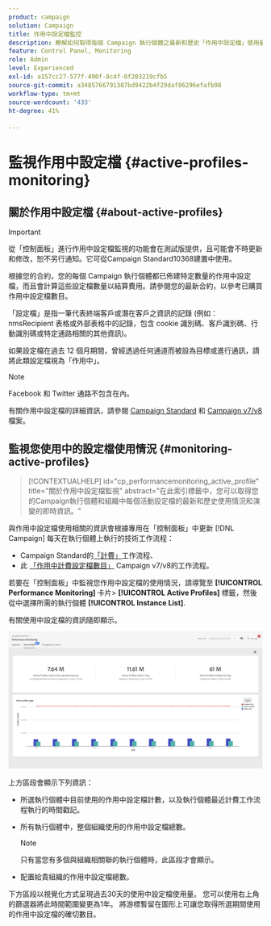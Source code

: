 ```yaml
---
product: campaign
solution: Campaign
title: 作用中設定檔監控
description: 瞭解如何取得每個 Campaign 執行個體之最新和歷史「作用中設定檔」使用量和演化的即時資訊。
feature: Control Panel, Monitoring
role: Admin
level: Experienced
exl-id: a157cc27-577f-490f-8c4f-0f203219cfb5
source-git-commit: a3485766791387bd9422b4f29daf86296efafb98
workflow-type: tm+mt
source-wordcount: '433'
ht-degree: 41%

---
```


# 監視作用中設定檔 {#active-profiles-monitoring}

## 關於作用中設定檔 {#about-active-profiles}

>[!IMPORTANT]
>
>從「控制面板」進行作用中設定檔監視的功能會在測試版提供，且可能會不時更新和修改，恕不另行通知。它可從Campaign Standard10368建置中使用。

根據您的合約，您的每個 Campaign 執行個體都已佈建特定數量的作用中設定檔，而且會計算這些設定檔數量以結算費用。請參閱您的最新合約，以參考已購買作用中設定檔數目。

「設定檔」是指一筆代表終端客戶或潛在客戶之資訊的記錄 (例如：nmsRecipient 表格或外部表格中的記錄，包含 cookie 識別碼、客戶識別碼、行動識別碼或特定通路相關的其他資訊)。

如果設定檔在過去 12 個月期間，曾經透過任何通道而被設為目標或進行通訊，請將此類設定檔視為「作用中」。

>[!NOTE]
>
>Facebook 和 Twitter 通路不包含在內。

有關作用中設定檔的詳細資訊，請參閱 [Campaign Standard](https://experienceleague.adobe.com/docs/campaign-standard/using/profiles-and-audiences/managing-profiles/active-profiles.html) 和 [Campaign v7/v8](https://experienceleague.adobe.com/docs/campaign-classic/using/getting-started/profile-management/about-profiles.html#active-profiles) 檔案。

## 監視您使用中的設定檔使用情況 {#monitoring-active-profiles}

>[!CONTEXTUALHELP]
>id="cp_performancemonitoring_active_profile"
>title="關於作用中設定檔監視"
>abstract="在此索引標籤中，您可以取得您的Campaign執行個體和組織中每個活動設定檔的最新和歷史使用情況和演變的即時資訊。"

與作用中設定檔使用相關的資訊會根據專用在「控制面板」中更新 [!DNL Campaign] 每天在執行個體上執行的技術工作流程：
* Campaign Standard的[「計費」](https://experienceleague.adobe.com/docs/campaign-standard/using/administrating/application-settings/technical-workflows.html?lang=zh-Hant)工作流程、
* 此 [「作用中計費設定檔數目」](https://experienceleague.adobe.com/docs/campaign-classic/using/automating-with-workflows/advanced-management/about-technical-workflows.html?lang=zh-Hant) Campaign v7/v8的工作流程。


若要在「控制面板」中監視您作用中設定檔的使用情況，請導覽至 **[!UICONTROL Performance Monitoring]** 卡片> **[!UICONTROL Active Profiles]** 標籤，然後從中選擇所需的執行個體 **[!UICONTROL Instance List]**.

有關使用中設定檔的資訊隨即顯示。

![](assets/active-profiles-graph.png)

上方區段會顯示下列資訊：

* 所選執行個體中目前使用的作用中設定檔計數，以及執行個體最近計費工作流程執行的時間戳記。

* 所有執行個體中，整個組織使用的作用中設定檔總數。

  >[!NOTE]
  >
  >只有當您有多個與組織相關聯的執行個體時，此區段才會顯示。

* 配置給貴組織的作用中設定檔總數。

下方區段以視覺化方式呈現過去30天的使用中設定檔使用量。 您可以使用右上角的篩選器將此時間範圍變更為1年。 將游標暫留在圖形上可讓您取得所選期間使用的作用中設定檔的確切數目。
